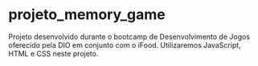 # projeto_memory_game
Projeto desenvolvido durante o bootcamp de Desenvolvimento de Jogos oferecido pela DIO em conjunto com o iFood. Utilizaremos JavaScript, HTML e CSS neste projeto. 
